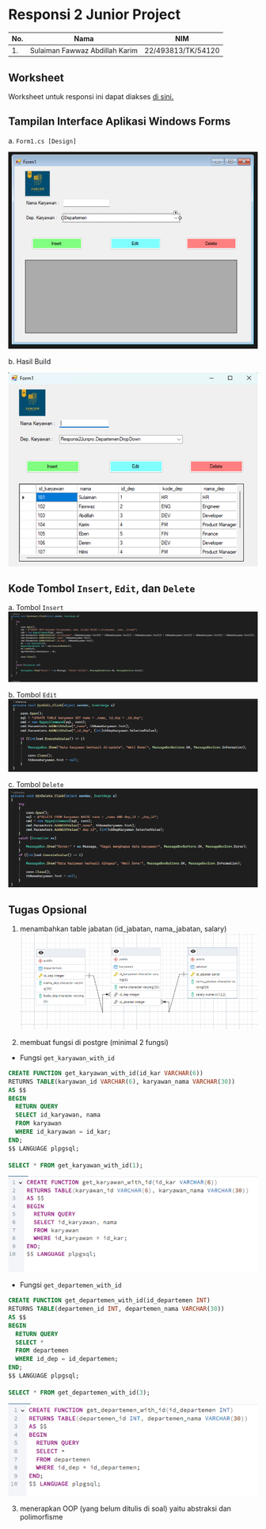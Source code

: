 # Responsi 2 Junior Project
| No. | Nama | NIM |
|-----|----- |-----|
|1.   | Sulaiman Fawwaz Abdillah Karim| 22/493813/TK/54120 |

## Worksheet
Worksheet untuk responsi ini dapat diakses [di sini.](./assets/R2_493813_Sulaiman%20Fawwaz%20Abdillah%20Karim.pdf)

## Tampilan Interface Aplikasi Windows Forms
a. `Form1.cs [Design]`

![Form1.cs](./assets/interface-vs.png)

b. Hasil Build

![Hasil build](./assets/interface-compiled.png)

## Kode Tombol `Insert`, `Edit`, dan `Delete`
a. Tombol `Insert`
![insert-button](./assets/button-insert.png)

b. Tombol `Edit`
![edit-button](./assets/button-edit.png)

c. Tombol `Delete`
![delete-button](./assets/button-delete.png)

## Tugas Opsional
1. menambahkan table jabatan (id_jabatan, nama_jabatan, salary)
![ERD](./assets/ERD.png)

2. membuat fungsi di postgre (minimal 2 fungsi)
  * Fungsi `get_karyawan_with_id`
  ```SQL
  CREATE FUNCTION get_karyawan_with_id(id_kar VARCHAR(6))
  RETURNS TABLE(karyawan_id VARCHAR(6), karyawan_nama VARCHAR(30))
  AS $$
  BEGIN
    RETURN QUERY
    SELECT id_karyawan, nama
    FROM karyawan
    WHERE id_karyawan = id_kar;
  END;
  $$ LANGUAGE plpgsql;

  SELECT * FROM get_karyawan_with_id(1);
  ```
  ![function-1](./assets/function-1.png)

  * Fungsi `get_departemen_with_id`
  ```SQL
  CREATE FUNCTION get_departemen_with_id(id_departemen INT)
  RETURNS TABLE(departemen_id INT, departemen_nama VARCHAR(30))
  AS $$
  BEGIN
    RETURN QUERY
    SELECT * 
    FROM departemen
    WHERE id_dep = id_departemen;
  END;
  $$ LANGUAGE plpgsql;

  SELECT * FROM get_departemen_with_id(3);
  ```
  ![function-2](./assets/function-2.png)

3. menerapkan OOP (yang belum ditulis di soal) yaitu abstraksi dan polimorfisme
